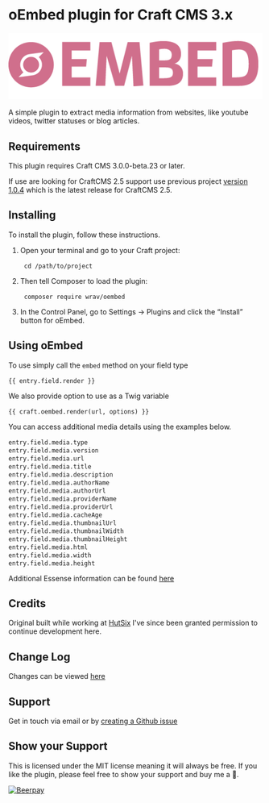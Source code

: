 # oEmbed plugin for Craft CMS 3.x

![oEmbed](resources/img/plugin-logo.png)

A simple plugin to extract media information from websites, like youtube videos, twitter statuses or blog articles.

## Requirements

This plugin requires Craft CMS 3.0.0-beta.23 or later.

If use are looking for CraftCMS 2.5 support use previous project [version 1.0.4](https://github.com/hut6/oembed/tree/1.0.4) 
which is the latest release for CraftCMS 2.5.

## Installing

To install the plugin, follow these instructions.

1. Open your terminal and go to your Craft project:

        cd /path/to/project

2. Then tell Composer to load the plugin:

        composer require wrav/oembed

3. In the Control Panel, go to Settings → Plugins and click the “Install” button for oEmbed.

## Using oEmbed

To use simply call the `embed` method on your field type

    {{ entry.field.render }}
    
We also provide option to use as a Twig variable

    {{ craft.oembed.render(url, options) }}
    
You can access additional media details using the examples below.

    entry.field.media.type
    entry.field.media.version
    entry.field.media.url
    entry.field.media.title
    entry.field.media.description
    entry.field.media.authorName
    entry.field.media.authorUrl
    entry.field.media.providerName
    entry.field.media.providerUrl
    entry.field.media.cacheAge
    entry.field.media.thumbnailUrl
    entry.field.media.thumbnailWidth
    entry.field.media.thumbnailHeight
    entry.field.media.html
    entry.field.media.width
    entry.field.media.height
    
Additional Essense information can be found [here](https://github.com/essence/essence)

## Credits

Original built while working at [HutSix](https://hutsix.com.au/) I've since been granted permission to continue development here.

## Change Log

Changes can be viewed [here](https://github.com/wrav/oembed/blob/master/CHANGELOG.md)

## Support

Get in touch via email or by [creating a Github issue](/wrav/oembed/issues)

## Show your Support
This is licensed under the MIT license meaning it will always be free. If you like the plugin, please feel free to show your support and buy me a :beers:. 

[![Beerpay](https://beerpay.io/wrav/oembed/badge.svg)](https://beerpay.io/wrav/oembed)
